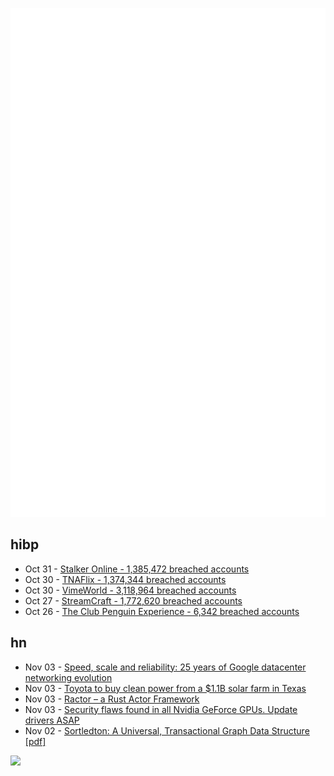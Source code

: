 ![Metrics](https://raw.githubusercontent.com/phixion/phixion/master/metrics.svg)

## hibp

<!--
for https://github.com/phixion/phixion/blob/main/.github/workflows/feeds.yml
-->
<!--START_SECTION:haveibeenpwnd-->
- Oct 31 - [Stalker Online - 1,385,472 breached accounts](https://haveibeenpwned.com/PwnedWebsites#StalkerOnline)
- Oct 30 - [TNAFlix - 1,374,344 breached accounts](https://haveibeenpwned.com/PwnedWebsites#TNAFlix)
- Oct 30 - [VimeWorld - 3,118,964 breached accounts](https://haveibeenpwned.com/PwnedWebsites#VimeWorld)
- Oct 27 - [StreamCraft - 1,772,620 breached accounts](https://haveibeenpwned.com/PwnedWebsites#StreamCraft)
- Oct 26 - [The Club Penguin Experience - 6,342 breached accounts](https://haveibeenpwned.com/PwnedWebsites#TheClubPenguinExperience)
<!--END_SECTION:haveibeenpwnd-->

## hn

<!--
for https://github.com/phixion/phixion/blob/main/.github/workflows/feeds.yml
-->
<!--START_SECTION:hn-->
- Nov 03 - [Speed, scale and reliability: 25 years of Google datacenter networking evolution](https://cloud.google.com/blog/products/networking/speed-scale-reliability-25-years-of-data-center-networking)
- Nov 03 - [Toyota to buy clean power from a $1.1B solar farm in Texas](https://electrek.co/2024/11/01/toyota-solar-farm-texas/)
- Nov 03 - [Ractor – a Rust Actor Framework](https://slawlor.github.io/ractor/quickstart/)
- Nov 03 - [Security flaws found in all Nvidia GeForce GPUs. Update drivers ASAP](https://www.pcworld.com/article/2504035/security-flaws-found-in-all-nvidia-geforce-gpus-update-drivers-asap.html)
- Nov 02 - [Sortledton: A Universal, Transactional Graph Data Structure [pdf]](https://www.vldb.org/pvldb/vol15/p1173-fuchs.pdf)
<!--END_SECTION:hn-->

<!--
for https://yhype.me
-->
![](https://hit.yhype.me/github/profile?user_id=13013670)
